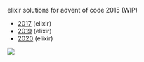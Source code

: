 elixir solutions for advent of code 2015 (WIP)

* [2017](https://github.com/thth/aoc_2017) (elixir)
* [2019](https://github.com/thth/aoc_2019) (elixir)
* [2020](https://github.com/thth/aoc_2020) (elixir)

![](https://user-images.githubusercontent.com/7574985/101267539-a27b6e00-370e-11eb-8391-3d82d23a4815.png)